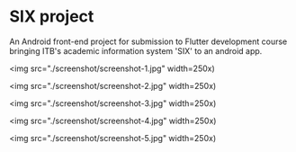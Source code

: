 # SIX project

An Android front-end project for submission to Flutter development course bringing ITB's academic information system 'SIX' to an android app.

<img src="./screenshot/screenshot-1.jpg" width=250x)

<img src="./screenshot/screenshot-2.jpg" width=250x)

<img src="./screenshot/screenshot-3.jpg" width=250x)

<img src="./screenshot/screenshot-4.jpg" width=250x)

<img src="./screenshot/screenshot-5.jpg" width=250x)
